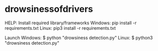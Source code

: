 # drowsinessofdrivers
HELP:
Install required library/frameworks
    Windows:
        pip install -r requirements.txt
    Linux:
        pip3 install -r requirements.txt

Launch
    Windows:
        $ python "drowsiness detection.py"
    Linux:
        $ python3 "drowsiness detection.py"